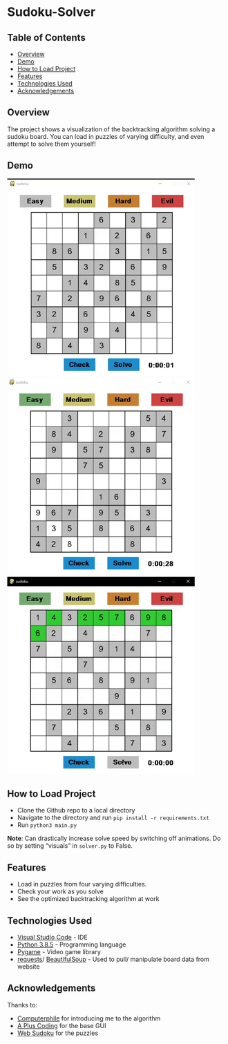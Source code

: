 # Sudoku-Solver

## Table of Contents

- [Overview](#Overview)
- [Demo](#Demo)
- [How to Load Project](#how-to-load-project)
- [Features](#Features)
- [Technologies Used](#technologies-used)
- [Acknowledgements](#acknowledgements)

## Overview

The project shows a visualization of the backtracking algorithm solving a sudoku board. You can load in puzzles of varying difficulty, and even attempt to solve them yourself!


## Demo

<img src="gifs/difficulties.gif"/>
<img src="gifs/checking.gif"/>
<img src="gifs/solving.gif"/>

## How to Load Project

- Clone the Github repo to a local directory
- Navigate to the directory and run `pip install -r requirements.txt`
- Run `python3 main.py`  

**Note**: Can drastically increase solve speed by switching off animations. Do so by setting “visuals” in `solver.py` to False. 


## Features

- Load in puzzles from four varying difficulties.
- Check your work as you solve
- See the optimized backtracking algorithm at work


## Technologies Used

- [Visual Studio Code](https://code.visualstudio.com/) - IDE
- [Python 3.8.5](https://www.python.org/downloads/release/python-385/) - Programming language 
- [Pygame](https://www.pygame.org/news) - Video game library 
- [requests](https://pypi.org/project/requests/)/ [BeautifulSoup](https://pypi.org/project/beautifulsoup4/) - Used to pull/ manipulate board data from website

## Acknowledgements

Thanks to:
- [Computerphile](https://www.youtube.com/watch?v=G_UYXzGuqvM) for introducing me to the algorithm
- [A Plus Coding](https://www.youtube.com/playlist?list=PLryDJVmh-ww0J6BDQrdLtRyNOv4Lym_xo) for the base GUI
- [Web Sudoku](https://nine.websudoku.com/?) for the puzzles

